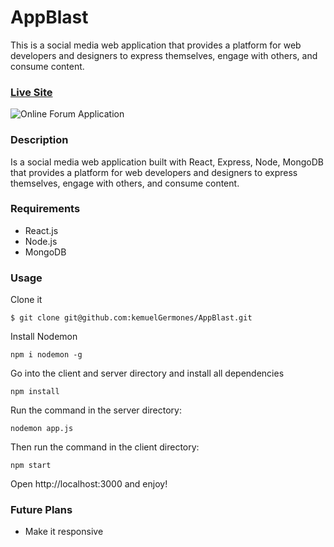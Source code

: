 # AppBlast

This is a social media web application that provides a platform for web developers and designers to express themselves, engage with others, and consume content.

### [Live Site](https://appblast-260d3.web.app/projects)

![Online Forum Application](https://res.cloudinary.com/de9dxfdav/image/upload/v1666718609/Project%20Promotion/Screenshot_2022-10-26_011947_holiqn.jpg)

### Description

Is a social media web application built with React, Express, Node, MongoDB that provides a platform for web developers and designers to express themselves, engage with others, and consume content.

### Requirements

- React.js
- Node.js
- MongoDB

### Usage

Clone it

```
$ git clone git@github.com:kemuelGermones/AppBlast.git
```

Install Nodemon

```
npm i nodemon -g
```

Go into the client and server directory and install all dependencies

```
npm install
```

Run the command in the server directory:

```
nodemon app.js
```

Then run the command in the client directory:

```
npm start
```

Open http://localhost:3000 and enjoy!

### Future Plans

- Make it responsive 
